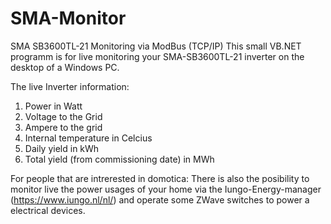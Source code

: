 # SMA-Monitor
SMA SB3600TL-21 Monitoring via ModBus (TCP/IP)
This small VB.NET programm is for live monitoring your SMA-SB3600TL-21 inverter on the desktop of a Windows PC.

The live Inverter information:
1.  Power in Watt
2.  Voltage to the Grid
3.  Ampere to the grid
4.  Internal temperature in Celcius
5.  Daily yield in kWh
6.  Total yield (from commissioning date) in MWh

For people that are intrerested in domotica:
There is also the posibility to monitor live the power usages of your home via the Iungo-Energy-manager (https://www.iungo.nl/nl/)
and operate some ZWave switches to power a electrical devices.
